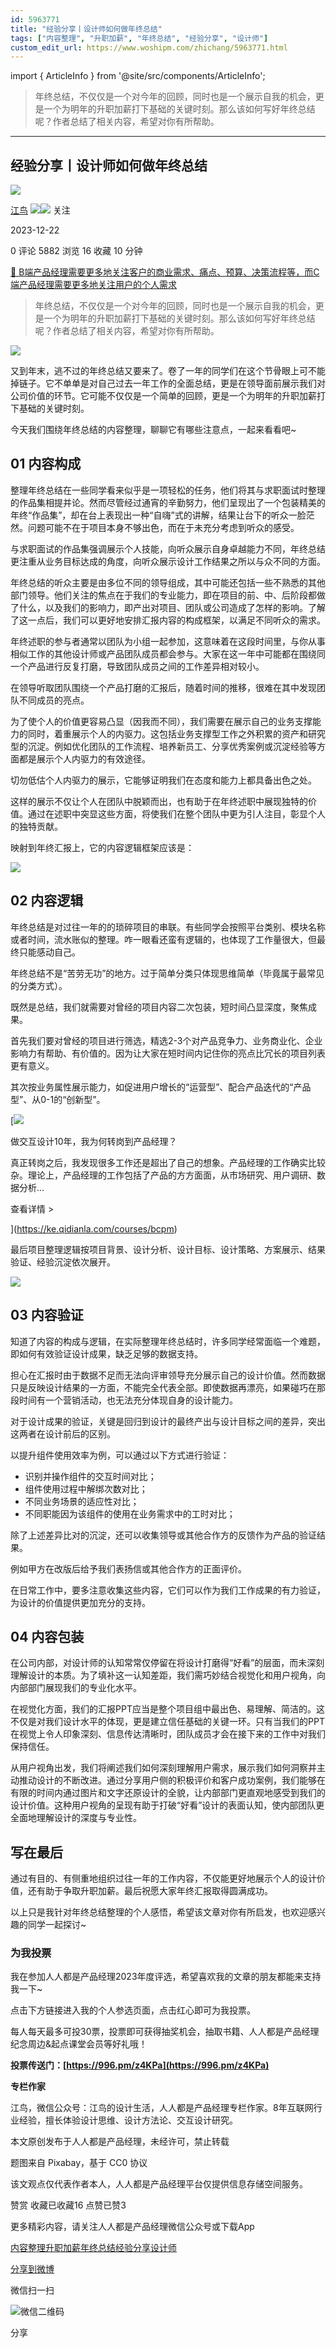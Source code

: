 ```yaml
---
id: 5963771
title: "经验分享丨设计师如何做年终总结"
tags: ["内容整理", "升职加薪", "年终总结", "经验分享", "设计师"]
custom_edit_url: https://www.woshipm.com/zhichang/5963771.html
---
```

import { ArticleInfo } from '@site/src/components/ArticleInfo';

<ArticleInfo
    author="江鸟"
    authorLink="https://www.woshipm.com/u/201510"
    published="2023-12-22"
    views={5882}
    comments={0}
    collects={16}
/>

> 年终总结，不仅仅是一个对今年的回顾，同时也是一个展示自我的机会，更是一个为明年的升职加薪打下基础的关键时刻。那么该如何写好年终总结呢？作者总结了相关内容，希望对你有所帮助。

---

## 经验分享丨设计师如何做年终总结

[![](https://static.woshipm.com/view/woshipm_api_def_20230307134651_5171.jpg?imageView2/1/w/72/h/72/q/100)](https://www.woshipm.com/u/201510)

[江鸟](https://www.woshipm.com/u/201510) ![](https://static.woshipm.com/tag/1121_1@2x.png)![](https://static.woshipm.com/tag/2105_1@2x.png) 关注

2023-12-22

0 评论 5882 浏览 16 收藏 10 分钟

[🔗 B端产品经理需要更多地关注客户的商业需求、痛点、预算、决策流程等，而C端产品经理需要更多地关注用户的个人需求](https://ke.qidianla.com/courses/bcpm)

> 年终总结，不仅仅是一个对今年的回顾，同时也是一个展示自我的机会，更是一个为明年的升职加薪打下基础的关键时刻。那么该如何写好年终总结呢？作者总结了相关内容，希望对你有所帮助。

![](https://image.woshipm.com/2023/04/13/280eeb22-d9de-11ed-8fc2-00163e0b5ff3.jpg)

又到年末，逃不过的年终总结又要来了。卷了一年的同学们在这个节骨眼上可不能掉链子。它不单单是对自己过去一年工作的全面总结，更是在领导面前展示我们对公司价值的环节。它可能不仅仅是一个简单的回顾，更是一个为明年的升职加薪打下基础的关键时刻。

今天我们围绕年终总结的内容整理，聊聊它有哪些注意点，一起来看看吧~

## 01 内容构成

整理年终总结在一些同学看来似乎是一项轻松的任务，他们将其与求职面试时整理的作品集相提并论。然而尽管经过通宵的辛勤努力，他们呈现出了一个包装精美的年终“作品集”，却在台上表现出一种“自嗨”式的讲解，结果让台下的听众一脸茫然。问题可能不在于项目本身不够出色，而在于未充分考虑到听众的感受。

与求职面试的作品集强调展示个人技能，向听众展示自身卓越能力不同，年终总结更注重从业务目标达成的角度，向听众展示设计工作结果之所以与众不同的方面。

年终总结的听众主要是由多位不同的领导组成，其中可能还包括一些不熟悉的其他部门领导。他们关注的焦点在于我们的专业能力，即在项目的前、中、后阶段都做了什么，以及我们的影响力，即产出对项目、团队或公司造成了怎样的影响。了解了这一点后，我们可以更好地安排汇报内容的构成框架，以满足不同听众的需求。

年终述职的参与者通常以团队为小组一起参加，这意味着在这段时间里，与你从事相似工作的其他设计师或产品团队成员都会参与。大家在这一年中可能都在围绕同一个产品进行反复打磨，导致团队成员之间的工作差异相对较小。

在领导听取团队围绕一个产品打磨的汇报后，随着时间的推移，很难在其中发现团队不同成员的亮点。

为了使个人的价值更容易凸显（因我而不同），我们需要在展示自己的业务支撑能力的同时，着重展示个人的内驱力。这包括业务支撑型工作之外积累的资产和研究型的沉淀。例如优化团队的工作流程、培养新员工、分享优秀案例或沉淀经验等方面都是展示个人内驱力的有效途径。

切勿低估个人内驱力的展示，它能够证明我们在态度和能力上都具备出色之处。

这样的展示不仅让个人在团队中脱颖而出，也有助于在年终述职中展现独特的价值。通过在述职中突显这些方面，将使我们在整个团队中更为引人注目，彰显个人的独特贡献。

映射到年终汇报上，它的内容逻辑框架应该是：

![](https://image.woshipm.com/wp-files/2023/12/5C94llUfqvEXZjJsk8Zk.png)

## 02 内容逻辑

年终总结是对过往一年的的琐碎项目的串联。有些同学会按照平台类别、模块名称或者时间，流水账似的整理。咋一眼看还蛮有逻辑的，也体现了工作量很大，但最终只能感动自己。

年终总结不是“苦劳无功”的地方。过于简单分类只体现思维简单（毕竟属于最常见的分类方式）。

既然是总结，我们就需要对曾经的项目内容二次包装，短时间凸显深度，聚焦成果。

首先我们要对曾经的项目进行筛选，精选2-3个对产品竞争力、业务商业化、企业影响力有帮助、有价值的。因为让大家在短时间内记住你的亮点比冗长的项目列表更有意义。

其次按业务属性展示能力，如促进用户增长的“运营型”、配合产品迭代的“产品型”、从0-1的“创新型”。

[![](https://image.woshipm.com/2023/08/02/769bf6f4-30e6-11ee-b3cb-00163e0b5ff3.png)

做交互设计10年，我为何转岗到产品经理？

真正转岗之后，我发现很多工作还是超出了自己的想象。产品经理的工作确实比较杂。理论上，产品经理的工作包括了产品的方方面面，从市场研究、用户调研、数据分析...

查看详情 >

](https://ke.qidianla.com/courses/bcpm)

最后项目整理逻辑按项目背景、设计分析、设计目标、设计策略、方案展示、结果验证、经验沉淀依次展开。

![](https://image.woshipm.com/wp-files/2023/12/5rUomSAqc4mWqzlj0Ani.png)

## 03 内容验证

知道了内容的构成与逻辑，在实际整理年终总结时，许多同学经常面临一个难题，即如何有效验证设计成果，缺乏足够的数据支持。

担心在汇报时由于数据不足而无法向评审领导充分展示自己的设计价值。然而数据只是反映设计结果的一方面，不能完全代表全部。即使数据再漂亮，如果碰巧在那段时间有一个营销活动，也无法充分体现自身的设计能力。

对于设计成果的验证，关键是回归到设计的最终产出与设计目标之间的差异，突出这两者在设计前后的区别。

以提升组件使用效率为例，可以通过以下方式进行验证：

*   识别并操作组件的交互时间对比；
*   组件使用过程中解绑次数对比；
*   不同业务场景的适应性对比；
*   不同职能因为该组件的使用在业务需求中的工时对比；

除了上述差异比对的沉淀，还可以收集领导或其他合作方的反馈作为产品的验证结果。

例如甲方在改版后给予我们表扬信或其他合作方的正面评价。

在日常工作中，要多注意收集这些内容，它们可以作为我们工作成果的有力验证，为设计的价值提供更加充分的支持。

## 04 内容包装

在公司内部，对设计师的认知常常仅停留在将设计打磨得“好看”的层面，而未深刻理解设计的本质。为了填补这一认知差距，我们需巧妙结合视觉化和用户视角，向内部部门展现我们的专业化水平。

在视觉化方面，我们的汇报PPT应当是整个项目组中最出色、易理解、简洁的。这不仅是对我们设计水平的体现，更是建立信任基础的关键一环。只有当我们的PPT在视觉上令人印象深刻、信息传达清晰时，团队成员才会在接下来的工作中对我们保持信任。

从用户视角出发，我们将阐述我们如何深刻理解用户需求，展示我们如何洞察并主动推动设计的不断改进。通过分享用户侧的积极评价和客户成功案例，我们能够在有限的时间内通过图片和文字还原设计的全貌，让内部部门更直观地感受到我们的设计价值。这种用户视角的呈现有助于打破“好看”设计的表面认知，使内部团队更全面地理解设计的深度与专业性。

## 写在最后

通过有目的、有侧重地组织过往一年的工作内容，不仅能更好地展示个人的设计价值，还有助于争取升职加薪。最后祝愿大家年终汇报取得圆满成功。

以上只是我针对年终总结整理的个人感悟，希望该文章对你有所启发，也欢迎感兴趣的同学一起探讨~

### 为我投票

我在参加人人都是产品经理2023年度评选，希望喜欢我的文章的朋友都能来支持我一下~

点击下方链接进入我的个人参选页面，点击红心即可为我投票。

每人每天最多可投30票，投票即可获得抽奖机会，抽取书籍、人人都是产品经理纪念周边&起点课堂会员等好礼哦！

**投票传送门：[https://996.pm/z4KPa](https://996.pm/z4KPa)**

**专栏作家**

江鸟，微信公众号：江鸟的设计生活，人人都是产品经理专栏作家。8年互联网行业经验，擅长体验设计思维、设计方法论、交互设计研究。

本文原创发布于人人都是产品经理，未经许可，禁止转载

题图来自 Pixabay，基于 CC0 协议

该文观点仅代表作者本人，人人都是产品经理平台仅提供信息存储空间服务。

赞赏 收藏已收藏16 点赞已赞3

更多精彩内容，请关注人人都是产品经理微信公众号或下载App

[内容整理](https://www.woshipm.com/tag/%e5%86%85%e5%ae%b9%e6%95%b4%e7%90%86)[升职加薪](https://www.woshipm.com/tag/%e5%8d%87%e8%81%8c%e5%8a%a0%e8%96%aa)[年终总结](https://www.woshipm.com/tag/%e5%b9%b4%e7%bb%88%e6%80%bb%e7%bb%93)[经验分享](https://www.woshipm.com/tag/%e7%bb%8f%e9%aa%8c%e5%88%86%e4%ba%ab)[设计师](https://www.woshipm.com/tag/%e8%ae%be%e8%ae%a1%e5%b8%88)

[分享到微博](https://service.weibo.com/share/share.php?appkey=2775287854&title=经验分享丨设计师如何做年终总结&url=https://www.woshipm.com/zhichang/5963771.html&pic=https://image.woshipm.com/2023/04/13/280eeb22-d9de-11ed-8fc2-00163e0b5ff3.jpg)

微信扫一扫

![微信二维码](https://api.pwmqr.com/qrcode/create/?url=https://www.woshipm.com/zhichang/5963771.html)

分享